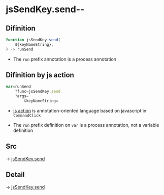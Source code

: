 # jsSendKey.send--

## Difinition

```js.js
function jsSendKey.send(
	${keyNameString},
) -> runSend
```

- The `run` prefix annotation is a process annotation


## Difinition by js action

```js.js
var=runSend
	?func=jsSendKey.send
	?args=
		&keyNameString=
```

- [js action](#) is annotation-oriented language based on javascript in `CommandClick`

- The `run` prefix definition on `var` is a process annotation, not a variable definition

## Src

-> [jsSendKey.send](https://github.com/puutaro/CommandClick/blob/master/app/src/main/java/com/puutaro/commandclick/fragment_lib/terminal_fragment/js_interface/JsSendKey.kt#L41)

## Detail

-> [jsSendKey.send](https://github.com/puutaro/CommandClick/blob/master/md/developer/js_interface/details/JsSendKey/send.md)
